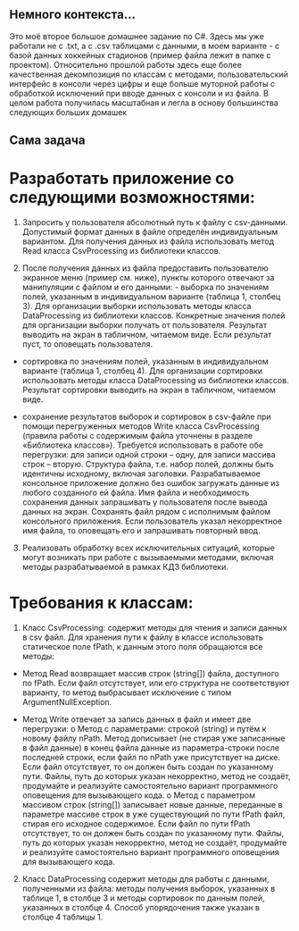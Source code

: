 ## Немного контекста...
Это моё второе большое домашнее задание по C#. Здесь мы уже работали не с .txt, а с .csv таблицами с данными, в моем варианте - с базой данных хоккейных стадионов (пример файла лежит в папке с проектом). Относительно прошлой работы здесь еще более качественная декомпозиция по классам с методами, пользовательский интерфейс в консоли через цифры и еще больше муторной работы с обработкой исключений при вводе данных с консоли и из файла. В целом работа получилась масштабная и легла в основу большинства следующих больших домашек

## Сама задача
# Разработать приложение со следующими возможностями:

1. Запросить у пользователя абсолютный путь к файлу с csv-данными. Допустимый формат
данных в файле определён индивидуальным вариантом. Для получения данных из файла
использовать метод Read класса CsvProcessing из библиотеки классов.

2. После получения данных из файла предоставить пользователю экранное меню (пример см. ниже), пункты которого отвечают за манипуляции с файлом и его данными: - выборка по значениям полей, указанным в индивидуальном варианте (таблица 1, столбец 3). Для организации выборки использовать методы класса DataProcessing из библиотеки классов. Конкретные значения полей для организации выборки получать от пользователя. Результат выводить на экран в табличном, читаемом виде. Если результат пуст, то оповещать пользователя.

- сортировка по значениям полей, указанным в индивидуальном варианте (таблица 1, столбец 4). Для организации сортировки использовать методы класса DataProcessing из библиотеки классов. Результат сортировки выводить на экран в
табличном, читаемом виде.

- сохранение результатов выборок и сортировок в csv-файле при помощи
перегруженных методов Write класса CsvProcessing (правила работы с
содержимым файла уточнены в разделе «Библиотека классов»). Требуется
использовать в работе обе перегрузки: для записи одной строки – одну, для записи
массива строк – вторую. Структура файла, т.е. набор полей, должны быть
идентичны исходному, включая заголовки. Разрабатываемое консольное
приложение должно без ошибок загружать данные из любого созданного ей
файла. Имя файла и необходимость сохранения данных запрашивать у
пользователя после вывода данных на экран. Сохранять файл рядом с исполнимым
файлом консольного приложения. Если пользователь указал некорректное имя
файла, то оповещать его и запрашивать повторный ввод.

3. Реализовать обработку всех исключительных ситуаций, которые могут возникать при
работе с вызываемыми методами, включая методы разрабатываемой в рамках КДЗ
библиотеки.

# Требования к классам:
1. Класс CsvProcessing: содержит методы для чтения и записи данных в csv файл. Для
хранения пути к файлу в классе использовать статическое поле fPath, к данным этого поля
обращаются все методы:

- Метод Read возвращает массив строк (string[]) файла, доступного по fPath. Если файл
отсутствует, или его структура не соответствуют варианту, то метод выбрасывает
исключение с типом ArgumentNullException.

- Метод Write отвечает за запись данных в файл и имеет две перегрузки:
o Метод с параметрами: строкой (string) и путём к новому файлу nPath. Метод
дописывает (не стирая уже записанные в файл данные) в конец файла данные
из параметра-строки после последней строки, если файл по nPath уже
присутствует на диске. Если файл отсутствует, то он должен быть создан по
указанному пути. Файлы, путь до которых указан некорректно, метод не
создаёт, продумайте и реализуйте самостоятельно вариант программного
оповещения для вызывающего кода.
o Метод с параметром массивом строк (string[]) записывает новые данные,
переданные в параметре массиве строк в уже существующий по пути fPath
файл, стирая его исходное содержимое. Если файл по пути fPath отсутствует, то
он должен быть создан по указанному пути. Файлы, путь до которых указан
некорректно, метод не создаёт, продумайте и реализуйте самостоятельно
вариант программного оповещения для вызывающего кода.

2. Класс DataProcessing содержит методы для работы с данными, полученными из файла: методы
получения выборок, указанных в таблице 1, в столбце 3 и методы сортировок по данным полей,
указанных в столбце 4. Способ упорядочения также указан в столбце 4 таблицы 1.